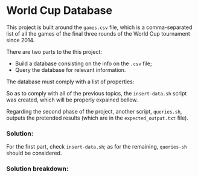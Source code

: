 # World Cup Database

This project is built around the `games.csv` file, which is a comma-separated list of all the games of the final three rounds of the World Cup tournament since 2014. 

There are two parts to the this project:
* Build a database consisting on the info on the `.csv` file;
* Query the database for relevant information.

The database must comply with a list of properties:

So as to comply with all of the previous topics, the `insert-data.sh` script was created, which will be properly expained bellow.

Regarding the second phase of the project, another script, `queries.sh`, outputs the pretended results (which are in the `expected_output.txt` file).



### Solution:

For the first part, check `insert-data.sh`; as for the remaining, `queries-sh` should be considered.

### Solution breakdown:
